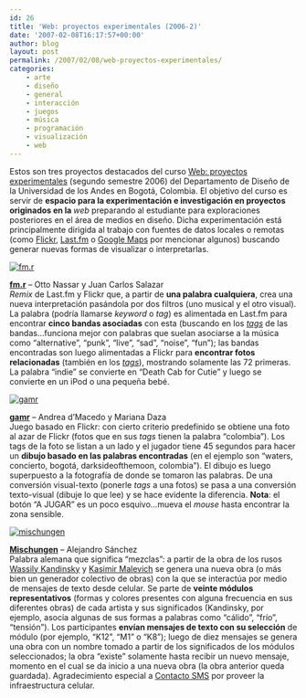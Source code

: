```yaml
---
id: 26
title: 'Web: proyectos experimentales (2006-2)'
date: '2007-02-08T16:17:57+00:00'
author: blog
layout: post
permalink: /2007/02/08/web-proyectos-experimentales/
categories:
    - arte
    - diseño
    - general
    - interacción
    - juegos
    - música
    - programación
    - visualización
    - web
---
```


Estos son tres proyectos destacados del curso [Web: proyectos experimentales](http://aeon.uniandes.edu.co/medios/cursos/dise3320-062/ "sitio web del curso") (segundo semestre 2006) del Departamento de Diseño de la Universidad de los Andes en Bogotá, Colombia. El objetivo del curso es servir de <span style="font-weight: bold;">espacio para la experimentación e investigación en proyectos originados en la </span>*web* preparando al estudiante para exploraciones posteriores en el área de medios en diseño. Dicha experimentación está principalmente dirigida al trabajo con fuentes de datos locales o remotas (como [Flickr](http://www.flickr.com/services/ "Flickr Services"), [Last.fm](http://www.last.fm/tools/feeds/ "Last.fm Data Feeds") o [Google Maps](http://www.google.com/apis/maps/ "Google Maps API") por mencionar algunos) buscando generar nuevas formas de visualizar o interpretarlas.

[![fm.r](/blog/wp-content/uploads/2007/02/fmr.jpg)](http://aeon.uniandes.edu.co/medios/cursos/dise3320-062/detalle.php?p_id=444&e_id=283)

[**fm.r**](http://aeon.uniandes.edu.co/medios/cursos/dise3320-062/detalle.php?p_id=444&e_id=283) – Otto Nassar y Juan Carlos Salazar  
*Remix* de Last.fm y Flickr que, a partir de **una palabra cualquiera**, crea una nueva interpretación pasándola por dos filtros (uno musical y el otro visual). La palabra (podrí­a llamarse *keyword* o *tag*) es alimentada en Last.fm para encontrar **cinco bandas asociadas** con esta (buscando en los [*tags*](http://www.last.fm/explore/ "tags populares en Last.fm") de las bandas…funciona mejor con palabras que suelan asociarse a la música como “alternative”, “punk”, “live”, “sad”, “noise”, “fun”); las bandas encontradas son luego alimentadas a Flickr para **encontrar fotos relacionadas** (también en los [*tags*](http://www.flickr.com/photos/tags/ "tags populares en Flickr")), mostrando solamente las 72 primeras. La palabra “indie” se convierte en “Death Cab for Cutie” y luego se convierte en un iPod o una pequeña bebé.

[![gamr](/blog/wp-content/uploads/2007/02/gamr.jpg)](http://aeon.uniandes.edu.co/medios/cursos/dise3320-062/detalle.php?p_id=438&e_id=283)

[**gamr**](http://aeon.uniandes.edu.co/medios/cursos/dise3320-062/detalle.php?p_id=438&e_id=283) – Andrea d’Macedo y Mariana Daza  
Juego basado en Flickr: con cierto criterio predefinido se obtiene una foto al azar de Flickr (fotos que en sus *tags* tienen la palabra “colombia”). Los tags de la foto se listan a un lado y el jugador tiene 45 segundos para hacer un **dibujo basado en las palabras encontradas** (en el ejemplo son “waters, concierto, bogotá, darksideofthemoon, colombia”). El dibujo es luego superpuesto a la fotografí­a de donde se tomaron las palabras. De una conversión visual-texto (ponerle *tags* a una fotos) se pasa a una conversión texto-visual (dibuje lo que lee) y se hace evidente la diferencia. **Nota**: el botón “A JUGAR” es un poco esquivo…mueva el *mouse* hasta encontrar la zona sensible.

[![mischungen](/blog/wp-content/uploads/2007/02/mischungen.jpg)](http://aeon.uniandes.edu.co/medios/cursos/dise3320-062/detalle.php?p_id=451&e_id=283)

[**Mischungen**](http://aeon.uniandes.edu.co/medios/cursos/dise3320-062/detalle.php?p_id=451&e_id=283) – Alejandro Sánchez  
Palabra alemana que significa “mezclas”: a partir de la obra de los rusos [Wassily Kandinsky](http://www.ibiblio.org/wm/paint/auth/kandinsky/ "Wassily Kandinsky en el WebMuseum") y [Kasimir Malevich](http://www.ibiblio.org/wm/paint/auth/malevich/ "Kasimir Malevich en el WebMuseum") se genera una nueva obra (o más bien un generador colectivo de obras) con la que se interactúa por medio de mensajes de texto desde celular. Se parte de **veinte módulos representativos** (formas y colores presentes con alguna frecuencia en sus diferentes obras) de cada artista y sus significados (Kandinsky, por ejemplo, asocia algunas de sus formas a palabras como “cálido”, “frí­o”, “tensión”). Los participantes **enví­an mensajes de texto con su selección** de módulo (por ejemplo, “K12”, “M1” o “K8”); luego de diez mensajes se genera una obra con un nombre tomado a partir de los significados de los módulos seleccionados; la obra “existe” solamente hasta recibir un nuevo mensaje, momento en el cual se da inicio a una nueva obra (la obra anterior queda guardada). Agradecimiento especial a [Contacto SMS](http://www.contactosms.com.co/ "sitio web Contacto SMS") por proveer la infraestructura celular.